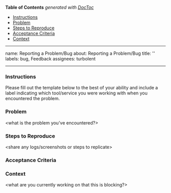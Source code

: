 <!-- START doctoc generated TOC please keep comment here to allow auto update -->
<!-- DON'T EDIT THIS SECTION, INSTEAD RE-RUN doctoc TO UPDATE -->
**Table of Contents**  *generated with [DocToc](https://github.com/thlorenz/doctoc)*

- [Instructions](#instructions)
- [Problem](#problem)
- [Steps to Reproduce](#steps-to-reproduce)
- [Acceptance Criteria](#acceptance-criteria)
- [Context](#context)

<!-- END doctoc generated TOC please keep comment here to allow auto update -->

---
name: Reporting a Problem/Bug
about: Reporting a Problem/Bug
title: ''
labels: bug, Feedback
assignees: turbolent

---
### Instructions

Please fill out the template below to the best of your ability and include a label indicating which tool/service you were working with when you encountered the problem.

### Problem

<what is the problem you've encountered?>

### Steps to Reproduce

<share any logs/screenshots or steps to replicate>

### Acceptance Criteria

<if any>

### Context

<what are you currently working on that this is blocking?>
